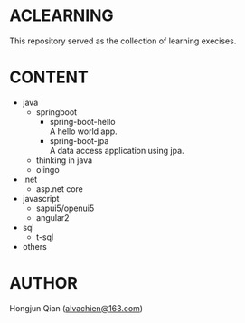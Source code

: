# ACLEARNING
This repository served as the collection of learning execises.

# CONTENT
* java
    * springboot
        * spring-boot-hello        
            A hello world app.
        * spring-boot-jpa  
            A data access application using jpa.
    * thinking in java
    * olingo
* .net
    * asp.net core    
* javascript
    * sapui5/openui5
    * angular2
* sql
    * t-sql
* others

# AUTHOR
Hongjun Qian (alvachien@163.com)

